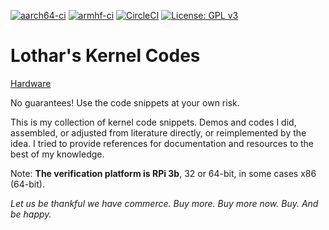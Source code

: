 [![aarch64-ci](https://github.com/Rubusch/c_linux/actions/workflows/aarch64-ci.yml/badge.svg)](https://github.com/Rubusch/c_linux/actions/workflows/aarch64-ci.yml)
[![armhf-ci](https://github.com/Rubusch/c_linux/actions/workflows/armhf-ci.yml/badge.svg)](https://github.com/Rubusch/c_linux/actions/workflows/armhf-ci.yml)
[![CircleCI](https://dl.circleci.com/status-badge/img/gh/Rubusch/c_linux/tree/master.svg?style=shield)](https://dl.circleci.com/status-badge/redirect/gh/Rubusch/c_linux/tree/master)
[![License: GPL v3](https://img.shields.io/badge/License-GPL%20v3-blue.svg)](https://www.gnu.org/licenses/gpl-3.0.html)


# Lothar's Kernel Codes

[Hardware](./pics/screenshot01.jpg)  

No guarantees! Use the code snippets at your own risk.  

This is my collection of kernel code snippets. Demos and codes I did, assembled, or adjusted from literature directly, or reimplemented by the idea. I tried to provide references for documentation and resources to the best of my knowledge.  

Note: **The verification platform is RPi 3b**, 32 or 64-bit, in some cases x86 (64-bit).  

_Let us be thankful we have commerce. Buy more. Buy more now. Buy. And be happy._
